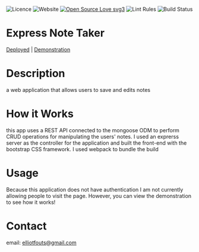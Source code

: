 
![Licence](https://img.shields.io/badge/license-MIT-blue) ![Website](https://img.shields.io/badge/website-up-brightgreen) [![Open Source Love svg3](https://badges.frapsoft.com/os/v3/open-source.svg?v=103)](https://github.com/ellerbrock/open-source-badges/) ![Lint Rules](https://img.shields.io/badge/codestyle-airbnb-brightgreen) ![Build Status](https://img.shields.io/badge/build-passing-brightgreen) 

# Express Note Taker 
[Deployed](www.google.com) | [Demonstration](www.google.com)

# Description
a web application that allows users to save and edits notes 


# How it Works
this app uses a REST API connected to the mongoose ODM to perform CRUD operations for manipulating the users' notes. I used an exprerss server as the controller for the application and built the front-end with the bootstrap CSS framework. I used webpack to bundle the build

# Usage 
Because this application does not have authentication I am not currently allowing people to visit the page. However, you can view the demonstration to see how it works!

# Contact
email: elliotfouts@gmail.com